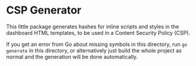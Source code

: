 # CSP Generator

This little package generates hashes for inline scripts and styles in the dashboard HTML templates, to be used in a Content Security Policy (CSP).

If you get an error from Go about missing symbols in this directory, run `go generate` in this directory, or alternatively just build the whole project as normal and the generation will be done automatically.